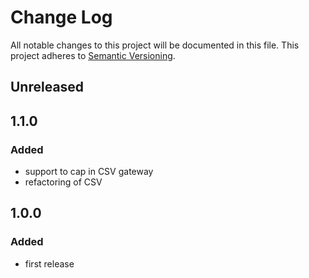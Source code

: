 # Change Log
All notable changes to this project will be documented in this file.
This project adheres to [Semantic Versioning](http://semver.org/).

## Unreleased

## 1.1.0

### Added

- support to cap in CSV gateway
- refactoring of CSV

## 1.0.0

### Added

- first release


[Unreleased]: https://bitbucket.org/linkeddatacenter/geocodit/compare/master%0D1.1.0
[1.1.0]: https://bitbucket.org/linkeddatacenter/geocodit/compare/1.1.0%0D1.0.0